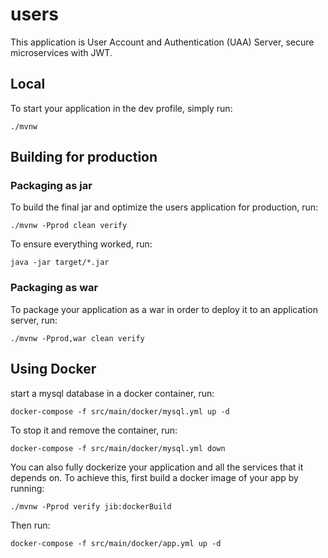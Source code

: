 # users

This application is User Account and Authentication (UAA) Server,  secure microservices with JWT.


## Local

To start your application in the dev profile, simply run:

    ./mvnw



## Building for production

### Packaging as jar

To build the final jar and optimize the users application for production, run:

    ./mvnw -Pprod clean verify

To ensure everything worked, run:

    java -jar target/*.jar

### Packaging as war

To package your application as a war in order to deploy it to an application server, run:

    ./mvnw -Pprod,war clean verify

## Using Docker  

 start a mysql database in a docker container, run:

    docker-compose -f src/main/docker/mysql.yml up -d

To stop it and remove the container, run:

    docker-compose -f src/main/docker/mysql.yml down

You can also fully dockerize your application and all the services that it depends on.
To achieve this, first build a docker image of your app by running:

    ./mvnw -Pprod verify jib:dockerBuild

Then run:

    docker-compose -f src/main/docker/app.yml up -d




